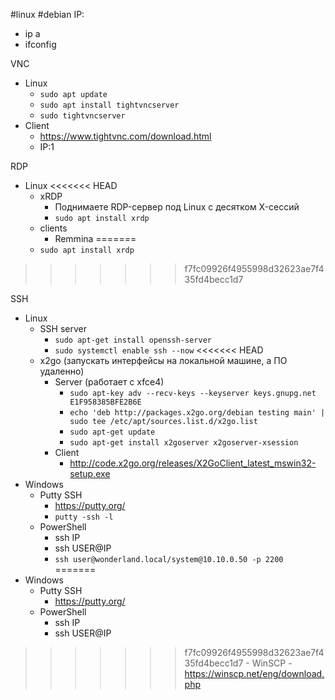 #linux #debian
IP:
- ip a
- ifconfig

VNC
- Linux
	- `sudo apt update`
	- `sudo apt install tightvncserver`
	- `sudo tightvncserver`
- Client
	- https://www.tightvnc.com/download.html
	- IP:1

RDP
- Linux
<<<<<<< HEAD
	- xRDP
		- Поднимаете RDP-сервер под Linux с десятком X-сессий
		- `sudo apt install xrdp`
	- clients
		- Remmina
=======
	- `sudo apt install xrdp`
>>>>>>> f7fc09926f4955998d32623ae7f435fd4becc1d7

SSH
- Linux
	- SSH server
		- `sudo apt-get install openssh-server`
		- `sudo systemctl enable ssh --now`
<<<<<<< HEAD
	- x2go (запускать интерфейсы на локальной машине, а ПО удаленно)
		- Server (работает с xfce4)
			- `sudo apt-key adv --recv-keys --keyserver keys.gnupg.net E1F958385BFE2B6E`
			- `echo 'deb http://packages.x2go.org/debian testing main' | sudo tee /etc/apt/sources.list.d/x2go.list`
			- `sudo apt-get update`
			- `sudo apt-get install x2goserver x2goserver-xsession`
		- Client
			- http://code.x2go.org/releases/X2GoClient_latest_mswin32-setup.exe
- Windows
	- Putty SSH
		- https://putty.org/
		- `putty -ssh -l `
	- PowerShell
		- ssh IP
		- ssh USER@IP
		- `ssh user@wonderland.local/system@10.10.0.50 -p 2200`
=======
- Windows
	- Putty SSH
		- https://putty.org/
	- PowerShell
		- ssh IP
		- ssh USER@IP
>>>>>>> f7fc09926f4955998d32623ae7f435fd4becc1d7
	- WinSCP
		- https://winscp.net/eng/download.php